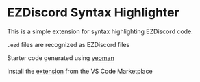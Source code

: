 # EZDiscord Syntax Highlighter

This is a simple extension for syntax highlighting EZDiscord code.

`.ezd` files are recognized as EZDiscord files

Starter code generated using [yeoman](https://www.npmjs.com/package/generator-code)

Install the [extension](https://marketplace.visualstudio.com/items?itemName=AsadDhorajiwala.ezdiscord-syntax-highlighter) from the VS Code Marketplace
